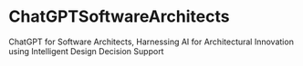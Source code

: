 # ChatGPTSoftwareArchitects
ChatGPT for Software Architects, Harnessing AI for Architectural Innovation using Intelligent Design Decision Support
